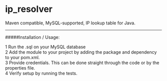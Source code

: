 # ip_resolver
Maven compatible, MySQL-supported, IP lookup table for Java.

---

#####Installation / Usage:

1 Run the .sql on your MySQL database  
2 Add the module to your project by adding the package and dependency to your pom.xml.  
3 Provide credentials. This can be done straight through the code or by the properties file.   
4 Verify setup by running the tests.  
